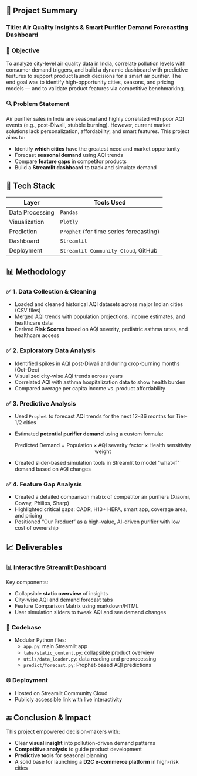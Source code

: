 ## 📘 Project Summary

### **Title**: Air Quality Insights & Smart Purifier Demand Forecasting Dashboard

### 🧩 **Objective**
To analyze city-level air quality data in India, correlate pollution levels with consumer demand triggers, and build a dynamic dashboard with predictive features to support product launch decisions for a smart air purifier. The end goal was to identify high-opportunity cities, seasons, and pricing models — and to validate product features via competitive benchmarking.

### 🔍 **Problem Statement**
Air purifier sales in India are seasonal and highly correlated with poor AQI events (e.g., post-Diwali, stubble burning). However, current market solutions lack personalization, affordability, and smart features. This project aims to:

* Identify **which cities** have the greatest need and market opportunity
* Forecast **seasonal demand** using AQI trends
* Compare **feature gaps** in competitor products
* Build a **Streamlit dashboard** to track and simulate demand

## 🔧 Tech Stack

| Layer           | Tools Used                              |
| --------------- | --------------------------------------- |
| Data Processing | `Pandas`                      |
| Visualization   | `Plotly`      |
| Prediction      | `Prophet` (for time series forecasting) |
| Dashboard       | `Streamlit`       |
| Deployment      | `Streamlit Community Cloud`, GitHub     |


## 📊 Methodology
### ✅ **1. Data Collection & Cleaning**
* Loaded and cleaned historical AQI datasets across major Indian cities (CSV files)
* Merged AQI trends with population projections, income estimates, and healthcare data
* Derived **Risk Scores** based on AQI severity, pediatric asthma rates, and healthcare access

### ✅ **2. Exploratory Data Analysis**
* Identified spikes in AQI post-Diwali and during crop-burning months (Oct–Dec)
* Visualized city-wise AQI trends across years
* Correlated AQI with asthma hospitalization data to show health burden
* Compared average per capita income vs. product affordability

### ✅ **3. Predictive Analysis**
* Used `Prophet` to forecast AQI trends for the next 12–36 months for Tier-1/2 cities

* Estimated **potential purifier demand** using a custom formula:

  $$
  \text{Predicted Demand} = \text{Population} \times \text{AQI severity factor} \times \text{Health sensitivity weight}
  $$

* Created slider-based simulation tools in Streamlit to model "what-if" demand based on AQI changes

### ✅ **4. Feature Gap Analysis**
* Created a detailed comparison matrix of competitor air purifiers (Xiaomi, Coway, Philips, Sharp)
* Highlighted critical gaps: CADR, H13+ HEPA, smart app, coverage area, and pricing
* Positioned “Our Product” as a high-value, AI-driven purifier with low cost of ownership


## 📈 Deliverables
### 📊 **Interactive Streamlit Dashboard**
Key components:
* Collapsible **static overview** of insights
* City-wise AQI and demand forecast tabs
* Feature Comparison Matrix using markdown/HTML
* User simulation sliders to tweak AQI and see demand changes

### 📁 **Codebase**
* Modular Python files:
  * `app.py`: main Streamlit app
  * `tabs/static_content.py`: collapsible product overview
  * `utils/data_loader.py`: data reading and preprocessing
  * `predict/forecast.py`: Prophet-based AQI predictions

### 🌐 **Deployment**
* Hosted on Streamlit Community Cloud
* Publicly accessible link with live interactivity

## 🔚 Conclusion & Impact
This project empowered decision-makers with:
* Clear **visual insight** into pollution-driven demand patterns
* **Competitive analysis** to guide product development
* **Predictive tools** for seasonal planning
* A solid base for launching a **D2C e-commerce platform** in high-risk cities


